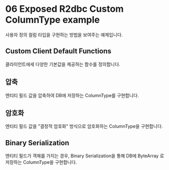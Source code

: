 # 06 Exposed R2dbc Custom ColumnType example

사용자 정의 컬럼 타입을 구현하는 방법을 보여주는 예제입니다.

## Custom Client Default Functions

클라이언트에세 다양한 기본값을 제공하는 함수를 정의합니다.

## 압축

엔티티 필드 값을 압축하여 DB에 저장하는 ColumnType를 구현합니다.

## 암호화

엔티티 필드 값을 "결정적 암호화" 방식으로 암호화하는 ColumnType을 구현합니다.

## Binary Serialization

엔티티 필드가 객체를 가지는 경우, Binary Serialization을 통해 DB에 ByteArray 로 저장하는 ColumnType을 구현합니다.
